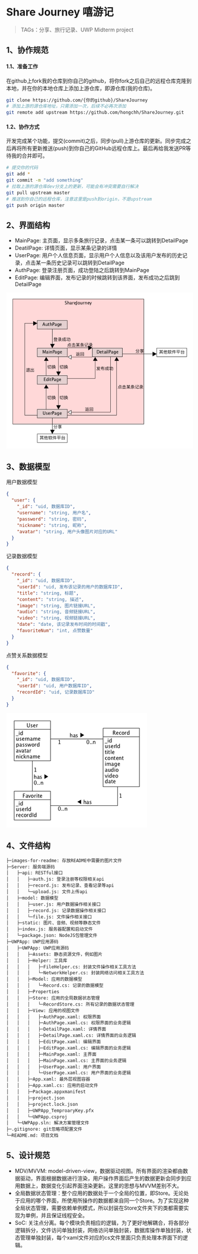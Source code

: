 # Share Journey 嘻游记
> TAGs：分享、旅行记录、UWP Midterm project

## 1、协作规范
#### 1.1、准备工作
在github上fork我的仓库到你自己的github，将你fork之后自己的远程仓库克隆到本地，并在你的本地仓库上添加上游仓库，即源仓库(我的仓库)。
```bash
git clone https://github.com/{你的github}/ShareJourney
# 添加上游的源仓库地址，只需添加一次，后续不必再次添加
git remote add upstream https://github.com/hongchh/ShareJourney.git
```
#### 1.2、协作方式
开发完成某个功能，提交(commit)之后，同步(pull)上游仓库的更新。同步完成之后再将所有更新推送(push)到你自己的GitHub远程仓库上。最后再给我发送PR等待我的合并即可。
```bash
# 提交你的代码
git add *
git commit -m "add something"
# 拉取上游的源仓库dev分支上的更新，可能会有冲突需要自行解决
git pull upstream master
# 推送到你自己的远程仓库，注意这里是push到origin，不是upstream
git push origin master
```

## 2、界面结构
* MainPage: 主页面，显示多条旅行记录，点击某一条可以跳转到DetailPage
* DeatilPage: 详情页面，显示某条记录的详情
* UserPage: 用户个人信息页面，显示用户个人信息以及该用户发布的历史记录，点击某一条历史记录可以跳转到DetailPage
* AuthPage: 登录注册页面，成功登陆之后跳转到MainPage
* EditPage: 编辑界面，发布记录的时候跳转到该界面，发布成功之后跳到DetailPage

![ShareJourney](images-for-readme/ShareJourney.png)

## 3、数据模型
用户数据模型
```json
{
  "user": {
    "_id": "uid, 数据库ID",
    "username": "string, 用户名",
    "password": "string, 密码",
    "nickname": "string, 昵称",
    "avatar": "string, 用户头像图片对应的URL"
  }
}
```
记录数据模型
```json
{
  "record": {
    "_id": "uid, 数据库ID",
    "userId": "uid, 发布该记录的用户的数据库ID",
    "title": "string, 标题",
    "content": "string, 描述",
    "image": "string, 图片链接URL",
    "audio": "string, 音频链接URL",
    "video": "string, 视频链接URL",
    "date": "date, 该记录发布时间的时间戳",
    "favoriteNum": "int, 点赞数量"
  }
}
```
点赞关系数据模型
```json
{
  "favorite": {
    "_id": "uid, 数据库ID",
    "userId": "uid, 用户数据库ID",
    "recordId": "uid, 记录数据库ID"
  }
}
```

![ShareJourneyDB](images-for-readme/ShareJourneyDB.png)

## 4、文件结构
```txt
├─images-for-readme: 存放README中需要的图片文件
├─Server: 服务端源码
│   ├─api: RESTful接口
│   │   ├─auth.js: 登录注册等权限相关api
│   │   ├─record.js: 发布记录、查看记录等api
│   │   └─upload.js: 文件上传api
│   ├─model: 数据模型
│   │   ├─user.js: 用户数据操作相关接口
│   │   ├─record.js: 记录数据操作相关接口
│   │   └─file.js: 文件操作相关接口
│   ├─static: 图片、音频、视频等静态文件
│   ├─index.js: 服务器配置和启动文件
│   └─package.json: NodeJS包管理文件
├─UWPApp: UWP应用源码
│   ├─UWPApp: UWP应用源码
│   │   ├─Assets: 静态资源文件，例如图片
│   │   ├─Helper: 工具库
│   │   │   ├─FileHelper.cs: 封装文件操作相关工具方法
│   │   │   └─NetworkHelper.cs: 封装网络访问相关工具方法
│   │   ├─Model: 应用的数据模型
│   │   │   └─Record.cs: 记录的数据模型
│   │   ├─Properties
│   │   ├─Store: 应用的全局数据状态管理
│   │   │   └─RecordStore.cs: 所有记录的数据状态管理
│   │   ├─View: 应用的视图文件
│   │   │   ├─AuthPage.xaml: 权限界面
│   │   │   ├─AuthPage.xaml.cs: 权限界面的业务逻辑
│   │   │   ├─DetailPage.xaml: 详情界面
│   │   │   ├─DetailPage.xaml.cs: 详情界面的业务逻辑
│   │   │   ├─EditPage.xaml: 编辑界面
│   │   │   ├─EditPage.xaml.cs: 编辑界面的业务逻辑
│   │   │   ├─MainPage.xaml: 主界面
│   │   │   ├─MainPage.xaml.cs: 主界面的业务逻辑
│   │   │   ├─UserPage.xaml: 用户界面
│   │   │   └─UserPage.xaml.cs: 用户界面的业务逻辑
│   │   ├─App.xaml: 最外层视图容器
│   │   ├─App.xaml.cs: 应用的启动文件
│   │   ├─Package.appxmanifest
│   │   ├─project.json
│   │   ├─project.lock.json
│   │   ├─UWPApp_TemproaryKey.pfx
│   │   └─UWPApp.csproj
│   └─UWPApp.sln: 解决方案管理文件
├─.gitignore: git忽略项配置文件
└─README.md: 项目文档
```

## 5、设计规范
* MDV/MVVM: model-driven-view，数据驱动视图。所有界面的渲染都由数据驱动，界面根据数据进行渲染，用户操作界面后产生的数据更新会同步到应用数据上，数据变化引起界面渲染更新。这里的思想与MVVM差别不大。
* 全局数据状态管理：整个应用的数据处于一个全局的位置，即Store。无论处于应用的哪个界面，所使用所操作的数据都来自同一个Store。为了实现这种全局状态管理，需要依赖单例模式，所以封装在Store文件夹下的类都需要实现为单例，并且保证线程安全。
* SoC: 关注点分离。每个模块负责相应的逻辑，为了更好地解耦合，将各部分逻辑拆分，文件访问单独封装，网络访问单独封装，数据库操作单独封装，状态管理单独封装，每个xaml文件对应的cs文件里面只负责处理本界面下的逻辑。